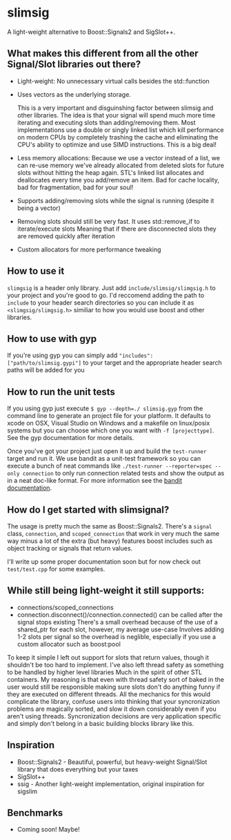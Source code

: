 slimsig
=======

A light-weight alternative to Boost::Signals2 and SigSlot++.

## What makes this different from all the other Signal/Slot libraries out there?
 - Light-weight: No unnecessary virtual calls besides the std::function 
 - Uses vectors as the underlying storage.
   
    This is a very important and disguinshing factor between slimsig and other libraries.
    The idea is that your signal will spend much more time iterating and executing slots than adding/removing them.
    Most implementations use a double or singly linked list which kill performance on modern CPUs by completely trashing the cache and eliminating the CPU's ability to optimize and use SIMD instructions. This is a big deal!

 - Less memory allocations: Because we use a vector instead of a list, we can re-use memory we've already allocated from deleted slots for future slots without hitting the heap again. STL's linked list allocates and deallocates every time you add/remove an item. Bad for cache locality, bad for fragmentation, bad for your soul!
 - Supports adding/removing slots while the signal is running (despite it being a vector)
 - Removing slots should still be very fast. It uses std::remove_if to iterate/execute slots
    Meaning that if there are disconnected slots they are removed quickly after iteration
 - Custom allocators for more performance tweaking

## How to use it
`slimgsig` is a header only library. Just add `include/slimsig/slimgsig.h` to your project and you're good to go. I'd reccomend adding the path to `include` to your header search directories so you can include it as `<slimgsig/slimgsig.h>` similiar to how you would use boost and other libraries.

## How to use with gyp
If you're using gyp you can simply add `"includes": ["path/to/slimsig.gypi"]` to your target and the appropriate header search paths will be added for you

## How to run the unit tests
If you using gyp just execute `$ gyp --depth=./ slimsig.gyp` from the command line to generate an project file for your platform. It defaults to xcode on OSX, Visual Studio on Windows and a makefile on linux/posix systems but you can choose which one you want with `-f [projecttype]`. See the gyp documentation for more details.

Once you've got your project just open it up and build the `test-runner` target and run it. We use bandit as a unit-test framework so you can execute a bunch of neat commands like `./test-runner --reporter=spec --only connection` to only run connection related tests and show the output as in a neat doc-like format. For more information see the [bandit documentation](http://banditcpp.org/).

## How do I get started with slimsignal? 
The usage is pretty much the same as Boost::Signals2. There's a `signal` class, `connection`, and `scoped_connection` that work in very much the same way minus a lot of the extra (but heavy) features boost includes such as object tracking or signals that return values.

I'll write up some proper documentation soon but for now check out `test/test.cpp` for some examples.
 
## While still being light-weight it still supports:
 - connections/scoped_connections
 - connection.disconnect()/connection.connected() can be called after the signal stops existing 
    There's a small overhead because of the use of a shared_ptr for each slot, however, my average use-case
    Involves adding 1-2 slots per signal so the overhead is neglible, especially if you use a custom allocator such as boost:pool

  To keep it simple I left out support for slots that return values, though it shouldn't be too hard to implement.
  I've also left thread safety as something to be handled by higher level libraries
  Much in the spirit of other STL containers. My reasoning is that even with thread safety sort of baked in
  the user would still be responsible making sure slots don't do anything funny if they are executed on different threads.
  All the mechanics for this would complicate the library, confuse users into thinking that your syncronization problems are magically sorted, and slow it down considerably even if you aren't using threads.
 Syncronization decisions are very application specific and simply don't belong in a basic building blocks library like this. 
 
## Inspiration 
- Boost::Signals2 - Beautiful, powerful, but heavy-weight Signal/Slot library that does everything but your taxes
- SigSlot++ 
- ssig - Another light-weight implementation, original inspiration for sigslim

## Benchmarks
- Coming soon! Maybe!
  
 
 
